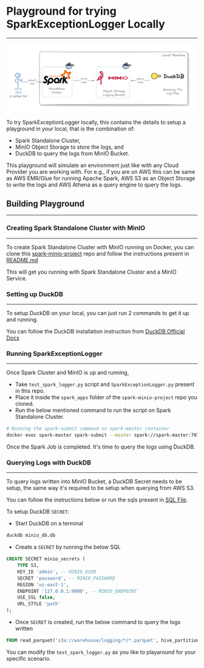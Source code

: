 # Playground for trying SparkExceptionLogger Locally

---
![alt text](assets/Spark-MinIO-DuckDB-playground.png)

To try SparkExceptionLogger locally, this contains the details to setup a playground in your local, that is the combination of:

- Spark Standalone Cluster,
- MinIO Object Storage to store the logs, and
- DuckDB to query the logs from MinIO Bucket.

This playground will simulate an environment just like with any Cloud Provider you are working with. For e.g., if you are on AWS this can be same as AWS EMR/Glue for running Apache Spark, AWS S3 as an Object Storage to write the logs and AWS Athena as a query engine to query the logs.

## Building Playground

---

### Creating Spark Standalone Cluster with MinIO

---

To create Spark Standalone Cluster with MinIO running on Docker, you can clone this [spark-minio-project](https://github.com/guptaakashdeep/spark-minio-project) repo and follow the instructions present in [README.md](https://github.com/guptaakashdeep/spark-minio-project/blob/main/README.md)

This will get you running with Spark Standalone Cluster and a MinIO Service.

### Setting up DuckDB

---

To setup DuckDB on your local, you can just run 2 commands to get it up and running.

You can follow the DuckDB installation instruction from [DuckDB Official Docs](https://duckdb.org/docs/installation/?version=stable&environment=cli&platform=macos&download_method=package_manager)

### Running SparkExceptionLogger

---

Once Spark Cluster and MinIO is up and running, 

- Take `test_spark_logger.py` script and `SparkExceptionLogger.py` present in this repo.
- Place it inside the `spark_apps` folder of the `spark-minio-project` repo you cloned.
- Run the below mentioned command to run the script on Spark Standalone Cluster.

```bash
# Running the spark-submit command on spark-master container
docker exec spark-master spark-submit --master spark://spark-master:7077 --deploy-mode client --jars /opt/extra-jars/hadoop-aws-3.3.4.jar,/opt/extra-jars/aws-java-sdk-bundle-1.12.262.jar --py-files ./apps/test_scripts/SparkExceptionLogger.py ./apps/test_spark_logger.py
```

Once the Spark Job is completed. It's time to query the logs using DuckDB.

### Querying Logs with DuckDB

---

To query logs written into MinIO Bucket, a DuckDB Secret needs to be setup, the same way it's required to be setup when querying from AWS S3.

You can follow the instructions below or run the sqls present in [SQL File](query_logs_duckdb.sql).

To setup DuckDB `SECRET`:

- Start DuckDB on a terminal

```bash
duckdb minio_db.db
```

- Create a `SECRET` by running the below SQL

```sql
CREATE SECRET minio_secrets (
    TYPE S3,
    KEY_ID 'admin', -- MINIO_USER
    SECRET 'password', -- MINIO_PASSWORD
    REGION 'us-east-1',
    ENDPOINT '127.0.0.1:9000', -- MINIO_ENDPOINT
    USE_SSL false,
    URL_STYLE 'path'
);
```

- Once `SECRET` is created, run the below command to query the logs written

```sql
FROM read_parquet('s3a://warehouse/logging/*/*.parquet', hive_partitioning = true);
```

You can modify the `test_spark_logger.py` as you like to playaround for your specific scenario.
